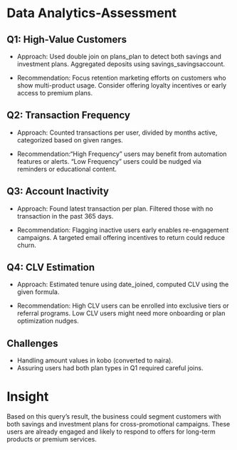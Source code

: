 # Data Analytics-Assessment

## Q1: High-Value Customers
- Approach: Used double join on plans_plan to detect both savings and investment plans. Aggregated deposits using savings_savingsaccount.

- Recommendation: Focus retention marketing efforts on customers who show multi-product usage. Consider offering loyalty incentives or early access to premium plans.

## Q2: Transaction Frequency
- Approach: Counted transactions per user, divided by months active, categorized based on given ranges.

- Recommendation:“High Frequency” users may benefit from automation features or alerts. “Low Frequency” users could be nudged via reminders or educational content.

## Q3: Account Inactivity
- Approach: Found latest transaction per plan. Filtered those with no transaction in the past 365 days.

- Recommendation: Flagging inactive users early enables re-engagement campaigns. A targeted email offering incentives to return could reduce churn.

## Q4: CLV Estimation
- Approach: Estimated tenure using date_joined, computed CLV using the given formula.

- Recommendation: High CLV users can be enrolled into exclusive tiers or referral programs. Low CLV users might need more onboarding or plan optimization nudges.

## Challenges
- Handling amount values in kobo (converted to naira).
- Assuring users had both plan types in Q1 required careful joins.


# Insight

Based on this query’s result, the business could segment customers with both savings and investment plans for cross-promotional campaigns. These users are already engaged and likely to respond to offers for long-term products or premium services.
